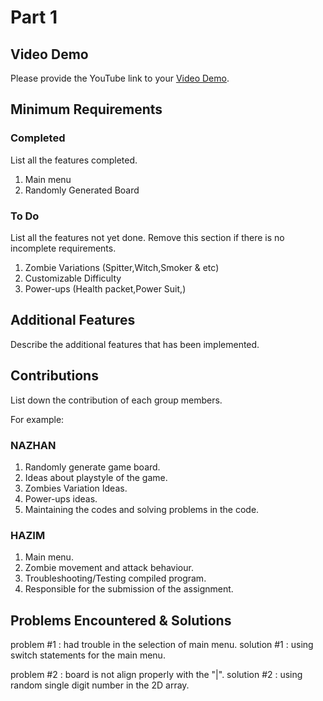 # Part 1

## Video Demo

Please provide the YouTube link to your [Video Demo](https://youtu.be/Ym53EpfWsAU).

## Minimum Requirements

### Completed

List all the features completed.

1. Main menu
2. Randomly Generated Board

### To Do

List all the features not yet done. Remove this section if there is no incomplete requirements.

1. Zombie Variations (Spitter,Witch,Smoker & etc)
2. Customizable Difficulty
3. Power-ups (Health packet,Power Suit,)

## Additional Features

Describe the additional features that has been implemented.

## Contributions

List down the contribution of each group members.

For example:

### NAZHAN

1. Randomly generate game board.
2. Ideas about playstyle of the game.
3. Zombies Variation Ideas.
4. Power-ups ideas.
5. Maintaining the codes and solving problems in the code.

### HAZIM

1. Main menu.
2. Zombie movement and attack behaviour.
3. Troubleshooting/Testing compiled program.
4. Responsible for the submission of the assignment.

## Problems Encountered & Solutions

 problem #1 : had trouble in the selection of main menu.
 solution #1 : using switch statements for the main menu.

 problem #2 : board is not align properly with the "|".
 solution #2 : using random single digit number in the 2D array.